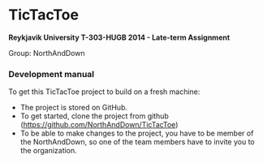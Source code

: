 # TicTacToe

**Reykjavik University
T-303-HUGB 2014 - Late-term Assignment**

Group: NorthAndDown

### Development manual

To get this TicTacToe project to build on a fresh machine:
- The project is stored on GitHub.
- To get started, clone the project from github (https://github.com/NorthAndDown/TicTacToe)
- To be able to make changes to the project, you have to be member of the NorthAndDown, so one of the team members have to invite you to the organization.

